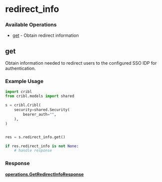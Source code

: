 # redirect_info

### Available Operations

* [get](#get) - Obtain redirect information

## get

Obtain information needed to redirect users to the configured SSO IDP for authentication.

### Example Usage

```python
import cribl
from cribl.models import shared

s = cribl.Cribl(
    security=shared.Security(
        bearer_auth="",
    ),
)


res = s.redirect_info.get()

if res.redirect_info is not None:
    # handle response
```


### Response

**[operations.GetRedirectInfoResponse](../../models/operations/getredirectinforesponse.md)**


